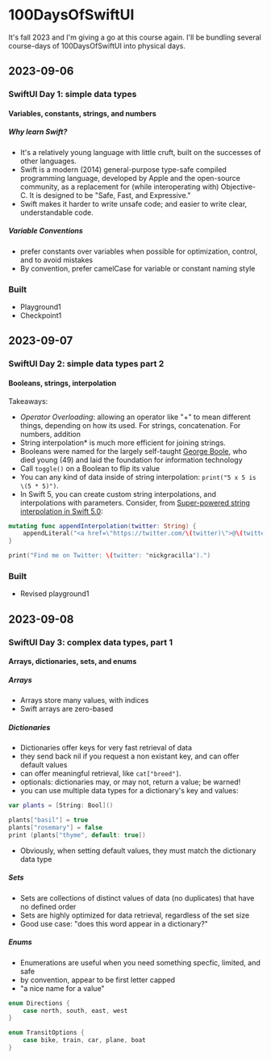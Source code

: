 # 100DaysOfSwiftUI

It's fall 2023 and I'm giving a go at this course again. I'll be bundling several course-days of 100DaysOfSwiftUI into physical days.

## 2023-09-06

### SwiftUI Day 1: simple data types

#### Variables, constants, strings, and numbers

##### Why learn Swift?

- It's a relatively young language with little cruft, built on the successes of other languages.
- Swift is a modern (2014) general-purpose type-safe compiled programming language, developed by Apple and the open-source community, as a replacement for (while interoperating with) Objective-C. It is designed to be "Safe, Fast, and Expressive."
- Swift makes it harder to write unsafe code; and easier to write clear, understandable code.

##### Variable Conventions

- prefer constants over variables when possible for optimization, control, and to avoid mistakes
- By convention, prefer camelCase for variable or constant naming style

### Built

- Playground1
- Checkpoint1

## 2023-09-07

### SwiftUI Day 2: simple data types part 2

#### Booleans, strings, interpolation

Takeaways:

- *Operator Overloading*: allowing an operator like "+" to mean different things, depending on how its used. For strings, concatenation. For numbers, addition
- String interpolation* is much more efficient for joining strings.
- Booleans were named for the largely self-taught [George Boole](https://en.wikipedia.org/wiki/George_Boole), who died young (49) and laid the foundation for information technology
- Call `toggle()` on a Boolean to flip its value
- You can any kind of data inside of string interpolation: `print("5 x 5 is \(5 * 5)")`.
- In Swift 5, you can create custom string interpolations, and interpolations with parameters. Consider, from [Super-powered string interpolation in Swift 5.0](https://www.hackingwithswift.com/articles/178/super-powered-string-interpolation-in-swift-5-0):

```swift
mutating func appendInterpolation(twitter: String) {
    appendLiteral("<a href=\"https://twitter.com/\(twitter)\">@\(twitter)</a>")
}

print("Find me on Twitter: \(twitter: "nickgracilla").")
```

### Built

- Revised playground1

## 2023-09-08

### SwiftUI Day 3: complex data types, part 1

#### Arrays, dictionaries, sets, and enums

##### Arrays

- Arrays store many values, with indices
- Swift arrays are zero-based

##### Dictionaries

- Dictionaries offer keys for very fast retrieval of data
- they send back nil if you request a non existant key, and can offer default values
- can offer meaningful retrieval, like `cat["breed"]`.
- optionals: dictionaries may, or may not, return a value; be warned!
- you can use multiple data types for a dictionary's key and values:

```Swift
var plants = [String: Bool]()

plants["basil"] = true
plants["rosemary"] = false
print (plants["thyme", default: true])

```

- Obviously, when setting default values, they must match the dictionary data type

##### Sets

- Sets are collections of distinct values of data (no duplicates) that have no defined order
- Sets are highly optimized for data retrieval, regardless of the set size
- Good use case: "does this word appear in a dictionary?"

##### Enums

- Enumerations are useful when you need something specfic, limited, and safe
- by convention, appear to be first letter capped
- "a nice name for a value"

```swift
enum Directions {
    case north, south, east, west
}

enum TransitOptions {
    case bike, train, car, plane, boat
}
```
